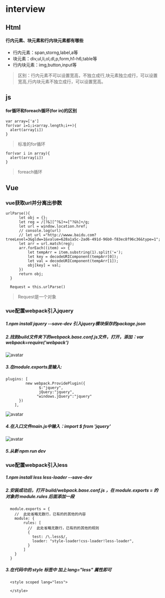 # interview
## Html
#### 行内元素、块元素和行内块元素都有哪些
+ 行内元素：span,storng,label,a等
+ 块元素：div,ul,li,ol,dl,p,form,h1-h6,table等
+ 行内块元素：img,button,input等
> 区别：行内元素不可以设置宽高，不独立成行,块元素独立成行，可以设置宽高,行内块元素不独立成行，可以设置宽高。
## js
#### for循环和foreach循环(for in)的区别
    
    var array=['a']
    for(var i=1;i<array.length;i++){
      alert(array[i])
    }

> 标准的for循环

    for(var i in array){
      alert(array[i])
    }

> foreach循环

## Vue

### vue获取url并分离出参数
    urlParse(){
          let obj = {};
          let reg = /[?&][^?&]+=[^?&%]+/g;
          let url = window.location.href;
          // console.log(url)
          // let url ="http://wwww.baidu.com?treeLevel=3&gldw=1&value=628a1a5c-2ad6-491d-96b0-f83ec8f96c36&type=1";
          let arr = url.match(reg);
          arr.forEach((item) => {
              let tempArr = item.substring(1).split('=');
              let key = decodeURIComponent(tempArr[0]);
              let val = decodeURIComponent(tempArr[1]);
              obj[key] = val;
          })
          return obj;
      }

      Request = this.urlParse()
> Request是一个对象

### vue配置webpack引入jquery
##### 1.npm install jquery --save-dev 引入jquery模块保存的package.json
##### 2.找到build文件夹下的webpack.base.conf.js文件，打开，添加：var webpack=require('webpack')<br>
![avatar](https://img-blog.csdn.net/20171218184459929)
##### 3.在module.exports里输入:

    plugins: [ 
             new webpack.ProvidePlugin({ 
                   $:"jquery", 
                   jQuery:"jquery", 
                  "windows.jQuery":"jquery"
          }) 
        ],
![avatar](https://img-blog.csdn.net/20171218184525067)
##### 4.在入口文件main.js中输入：import $ from 'jquery'
![avatar](https://img-blog.csdn.net/20171218184551635)
##### 5.从新 npm run dev

### vue配置webpack引入less
##### 1.npm install less less-loader --save-dev
##### 2.安装成功后，打开 build/webpack.base.conf.js ，在 module.exports = 的对象的 module.rules 后面添加一段

      module.exports = {
        //  此处省略无数行，已有的的其他的内容
        module: {
            rules: [
              //  此处省略无数行，已有的的其他的规则
              {
                test: /\.less$/,
                loader: "style-loader!css-loader!less-loader",
              }
            ]
        }
      }

##### 3.在代码中的 style 标签中 加上 lang="less" 属性即可

      <style scoped lang="less">

      </style>
